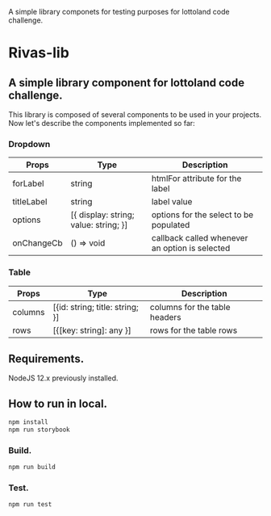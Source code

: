 A simple library componets for testing purposes for lottoland code challenge.

# Rivas-lib

## A simple library component for lottoland code challenge.

This library is composed of several components to be used in your projects. Now let's describe the components implemented so far:

### Dropdown

| Props      | Type                                  | Description                                    |
| ---------- | ------------------------------------- | ---------------------------------------------- |
| forLabel   | string                                | htmlFor attribute for the label                |
| titleLabel | string                                | label value                                    |
| options    | [{ display: string; value: string; }] | options for the select to be populated         |
| onChangeCb | () => void                            | callback called whenever an option is selected |

### Table

| Props   | Type                            | Description                   |
| ------- | ------------------------------- | ----------------------------- |
| columns | [{id: string; title: string; }] | columns for the table headers |
| rows    | [{[key: string]: any }]         | rows for the table rows       |

## Requirements.

NodeJS 12.x previously installed.

## How to run in local.

```sh
npm install
npm run storybook
```

### Build.

```sh
npm run build
```

### Test.

```sh
npm run test
```
